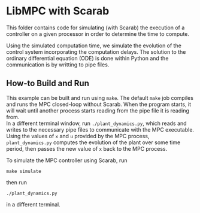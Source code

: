 # LibMPC with Scarab
This folder contains code for simulating (with Scarab) the execution of a controller on a given processor in order to determine the time to compute. 
<!-- The simulated time-to-compute will be used b -->
Using the simulated computation time, we simulate the evolution of the control system incorporating the computation delays.
The solution to the ordinary differential equation (ODE) is done within Python and the communication is by writting to pipe files. 

## How-to Build and Run
This example can be built and run using `make`. The default `make` job compiles and runs the MPC closed-loop without Scarab. 
When the program starts, it will wait until another process starts reading from the pipe file it is reading from.  
In a different terminal window, run `./plant_dynamics.py`, which reads and writes to the necessary pipe files to communicate with the MPC executable. 
Using the values of `x` and `u` provided by the MPC process, `plant_dynamics.py` computes the evolution of the plant over some time period, then passes the new value of `x` back to the MPC process.

To simulate the MPC controller using Scarab, run 
```
make simulate
``` 
then run 
```
./plant_dynamics.py
```
in a different terminal.